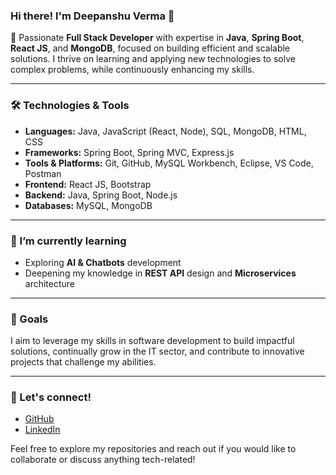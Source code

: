 ### Hi there! I'm Deepanshu Verma 👋

🌟 Passionate **Full Stack Developer** with expertise in **Java**, **Spring Boot**, **React JS**, and **MongoDB**, focused on building efficient and scalable solutions. I thrive on learning and applying new technologies to solve complex problems, while continuously enhancing my skills.

---

### 🛠️ Technologies & Tools
- **Languages:** Java, JavaScript (React, Node), SQL, MongoDB, HTML, CSS
- **Frameworks:** Spring Boot, Spring MVC, Express.js
- **Tools & Platforms:** Git, GitHub, MySQL Workbench, Eclipse, VS Code, Postman
- **Frontend:** React JS, Bootstrap
- **Backend:** Java, Spring Boot, Node.js
- **Databases:** MySQL, MongoDB

---

### 🌱 I’m currently learning
- Exploring **AI & Chatbots** development
- Deepening my knowledge in **REST API** design and **Microservices** architecture

---

### 🎯 Goals
I aim to leverage my skills in software development to build impactful solutions, continually grow in the IT sector, and contribute to innovative projects that challenge my abilities.

---

### 🔗 Let's connect!
- [GitHub](https://www.github.com/deepanshu1531)
- [LinkedIn](https://www.linkedin.com/in/deepanshu-verma-299405195)

Feel free to explore my repositories and reach out if you would like to collaborate or discuss anything tech-related!
